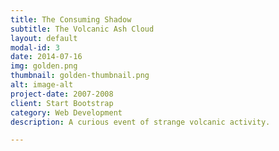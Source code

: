 ```yaml
---
title: The Consuming Shadow
subtitle: The Volcanic Ash Cloud
layout: default
modal-id: 3
date: 2014-07-16
img: golden.png
thumbnail: golden-thumbnail.png
alt: image-alt
project-date: 2007-2008
client: Start Bootstrap
category: Web Development
description: A curious event of strange volcanic activity.

---
```

